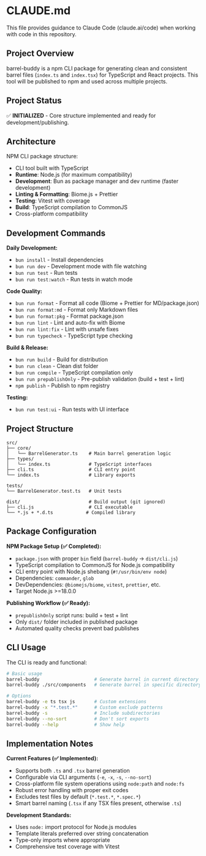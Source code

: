 # CLAUDE.md

This file provides guidance to Claude Code (claude.ai/code) when working with code in this repository.

## Project Overview

barrel-buddy is a npm CLI package for generating clean and consistent barrel files (`index.ts` and `index.tsx`) for TypeScript and React projects. This tool will be published to npm and used across multiple projects.

## Project Status

✅ **INITIALIZED** - Core structure implemented and ready for development/publishing.

## Architecture

NPM CLI package structure:

- CLI tool built with TypeScript
- **Runtime**: Node.js (for maximum compatibility)
- **Development**: Bun as package manager and dev runtime (faster development)
- **Linting & Formatting**: Biome.js + Prettier
- **Testing**: Vitest with coverage
- **Build**: TypeScript compilation to CommonJS
- Cross-platform compatibility

## Development Commands

**Daily Development:**

- `bun install` - Install dependencies
- `bun run dev` - Development mode with file watching
- `bun run test` - Run tests
- `bun run test:watch` - Run tests in watch mode

**Code Quality:**

- `bun run format` - Format all code (Biome + Prettier for MD/package.json)
- `bun run format:md` - Format only Markdown files
- `bun run format:pkg` - Format package.json
- `bun run lint` - Lint and auto-fix with Biome
- `bun run lint:fix` - Lint with unsafe fixes
- `bun run typecheck` - TypeScript type checking

**Build & Release:**

- `bun run build` - Build for distribution
- `bun run clean` - Clean dist folder
- `bun run compile` - TypeScript compilation only
- `bun run prepublishOnly` - Pre-publish validation (build + test + lint)
- `npm publish` - Publish to npm registry

**Testing:**

- `bun run test:ui` - Run tests with UI interface

## Project Structure

```
src/
├── core/
│   └── BarrelGenerator.ts    # Main barrel generation logic
├── types/
│   └── index.ts              # TypeScript interfaces
├── cli.ts                    # CLI entry point
└── index.ts                  # Library exports

tests/
└── BarrelGenerator.test.ts   # Unit tests

dist/                         # Build output (git ignored)
├── cli.js                    # CLI executable
└── *.js + *.d.ts            # Compiled library
```

## Package Configuration

**NPM Package Setup (✅ Completed):**

- `package.json` with proper `bin` field (`barrel-buddy` → `dist/cli.js`)
- TypeScript compilation to CommonJS for Node.js compatibility
- CLI entry point with Node.js shebang (`#!/usr/bin/env node`)
- Dependencies: `commander`, `glob`
- DevDependencies: `@biomejs/biome`, `vitest`, `prettier`, etc.
- Target Node.js >=18.0.0

**Publishing Workflow (✅ Ready):**

- `prepublishOnly` script runs: build + test + lint
- Only `dist/` folder included in published package
- Automated quality checks prevent bad publishes

## CLI Usage

The CLI is ready and functional:

```bash
# Basic usage
barrel-buddy                    # Generate barrel in current directory
barrel-buddy ./src/components   # Generate barrel in specific directory

# Options
barrel-buddy -e ts tsx js       # Custom extensions
barrel-buddy -x "*.test.*"      # Custom exclude patterns
barrel-buddy -s                 # Include subdirectories
barrel-buddy --no-sort          # Don't sort exports
barrel-buddy --help             # Show help
```

## Implementation Notes

**Current Features (✅ Implemented):**

- Supports both `.ts` and `.tsx` barrel generation
- Configurable via CLI arguments (`-e`, `-x`, `-s`, `--no-sort`)
- Cross-platform file system operations using `node:path` and `node:fs`
- Robust error handling with proper exit codes
- Excludes test files by default (`*.test.*`, `*.spec.*`)
- Smart barrel naming (`.tsx` if any TSX files present, otherwise `.ts`)

**Development Standards:**

- Uses `node:` import protocol for Node.js modules
- Template literals preferred over string concatenation
- Type-only imports where appropriate
- Comprehensive test coverage with Vitest

